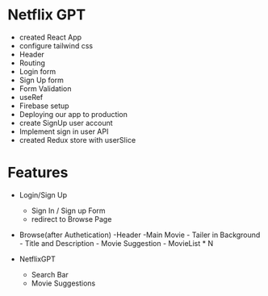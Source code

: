  
 # Netflix GPT
 - created React App
 - configure tailwind css
 - Header
 - Routing
 - Login form
 - Sign Up form
 - Form Validation
 - useRef
 - Firebase setup
 - Deploying our app to production
 - create SignUp user account
 - Implement sign in user API
 - created Redux store with userSlice



 
 # Features
 - Login/Sign Up
    - Sign In / Sign up Form
    - redirect to Browse Page
- Browse(after Authetication)
    -Header
    -Main Movie
       - Tailer in Background
       - Title and Description
       - Movie Suggestion
          - MovieList * N

- NetflixGPT
    - Search Bar
     - Movie Suggestions
